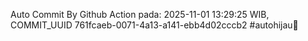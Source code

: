 Auto Commit By Github Action pada: 2025-11-01 13:29:25 WIB, COMMIT_UUID 761fcaeb-0071-4a13-a141-ebb4d02cccb2 #autohijau🗿
